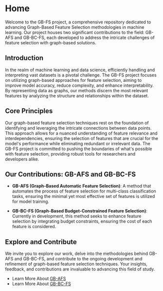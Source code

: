 # Home

Welcome to the GB-FS project, a comprehensive repository dedicated to advancing Graph-Based Feature Selection methodologies in machine learning. Our project houses two significant contributions to the field: GB-AFS and GB-BC-FS, each developed to address the intricate challenges of feature selection with graph-based solutions.

## Introduction

In the realm of machine learning and data science, efficiently handling and interpreting vast datasets is a pivotal challenge. The GB-FS project focuses on utilizing graph-based approaches for feature selection, aiming to improve model accuracy, reduce complexity, and enhance interpretability. By representing data as graphs, our methods discern the most relevant features by analyzing the structure and relationships within the dataset.

## Core Principles

Our graph-based feature selection techniques rest on the foundation of identifying and leveraging the intricate connections between data points. This approach allows for a nuanced understanding of feature relevance and interdependencies, ensuring the selection of features that are crucial for the model's performance while eliminating redundant or irrelevant data. The GB-FS project is committed to pushing the boundaries of what's possible with feature selection, providing robust tools for researchers and developers alike.

## Our Contributions: GB-AFS and GB-BC-FS

- **GB-AFS (Graph-Based Automatic Feature Selection)**: A method that automates the process of feature selection for multi-class classification tasks, ensuring the minimal yet most effective set of features is utilized for model training.
  
- **GB-BC-FS (Graph-Based Budget-Constrained Feature Selection)**: Currently in development, this method seeks to enhance feature selection by integrating budget constraints, ensuring the cost of each feature is considered.

## Explore and Contribute

We invite you to explore our work, delve into the methodologies behind GB-AFS and GB-BC-FS, and contribute to the ongoing development and refinement of graph-based feature selection techniques. Your insights, feedback, and contributions are invaluable to advancing this field of study.

- Learn More About [GB-AFS](./gb_afs.md)
- Learn More About [GB-BC-FS](./gb_bc_fs.md)
